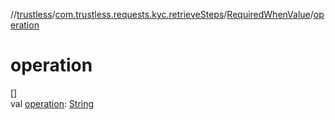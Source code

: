 //[trustless](../../../index.md)/[com.trustless.requests.kyc.retrieveSteps](../index.md)/[RequiredWhenValue](index.md)/[operation](operation.md)

# operation

[]\
val [operation](operation.md): [String](https://kotlinlang.org/api/latest/jvm/stdlib/kotlin/-string/index.html)
